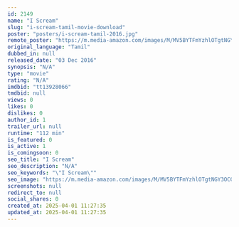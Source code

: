 ```yaml
---
id: 2149
name: "I Scream"
slug: "i-scream-tamil-movie-download"
poster: "posters/i-scream-tamil-2016.jpg"
remote_poster: "https://m.media-amazon.com/images/M/MV5BYTFmYzhlOTgtNGY3OC00ODBhLTg0MjMtNTgxNWVhN2NlOGNkXkEyXkFqcGdeQXVyMTE5Mzc3MDg2._V1_SX300.jpg"
original_language: "Tamil"
dubbed_in: null
released_date: "03 Dec 2016"
synopsis: "N/A"
type: "movie"
rating: "N/A"
imdbid: "tt13928066"
tmdbid: null
views: 0
likes: 0
dislikes: 0
author_id: 1
trailer_url: null
runtime: "112 min"
is_featured: 0
is_active: 1
is_comingsoon: 0
seo_title: "I Scream"
seo_description: "N/A"
seo_keywords: "\"I Scream\""
seo_image: "https://m.media-amazon.com/images/M/MV5BYTFmYzhlOTgtNGY3OC00ODBhLTg0MjMtNTgxNWVhN2NlOGNkXkEyXkFqcGdeQXVyMTE5Mzc3MDg2._V1_SX300.jpg"
screenshots: null
redirect_to: null
social_shares: 0
created_at: 2025-04-01 11:27:35
updated_at: 2025-04-01 11:27:35
---
```



